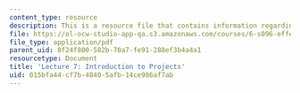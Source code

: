 ```yaml
---
content_type: resource
description: This is a resource file that contains information regarding lecture 7.
file: https://ol-ocw-studio-app-qa.s3.amazonaws.com/courses/6-s096-effective-programming-in-c-and-c-january-iap-2014/015bfa44cf7b48405afb14ce986af7ab_MIT6_S096IAP14_Lecture7.pdf
file_type: application/pdf
parent_uid: 8f24f800-582b-70a7-fe91-288ef3b4a4a1
resourcetype: Document
title: 'Lecture 7: Introduction to Projects'
uid: 015bfa44-cf7b-4840-5afb-14ce986af7ab
---
```

